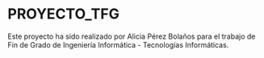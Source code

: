 # PROYECTO_TFG

Este proyecto ha sido realizado por Alicia Pérez Bolaños para el trabajo de Fin de Grado de Ingeniería Informática - Tecnologías Informáticas.

